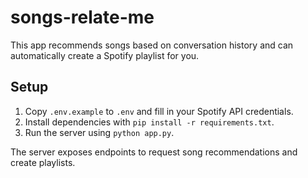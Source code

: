 # songs-relate-me

This app recommends songs based on conversation history and can automatically create a Spotify playlist for you.

## Setup

1. Copy `.env.example` to `.env` and fill in your Spotify API credentials.
2. Install dependencies with `pip install -r requirements.txt`.
3. Run the server using `python app.py`.

The server exposes endpoints to request song recommendations and create playlists.
